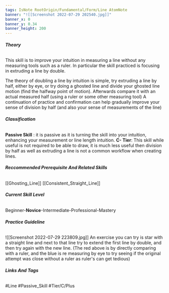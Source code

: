 ```yaml
---
tags: IsNote RootOrigin/Fundamental/Form/Line AtomNote
banner: "![[Screenshot 2022-07-29 202540.jpg]]"
banner_x: 0
banner_y: 0.34
banner_height: 200
---
```


###### **_Theory_**
This skill is to improve your intuition in measuring a line without any measuring tools such as a ruler. In particular the skill practiced is focusing in extruding a line by double. 

The theory of doubling a line by intuition is simple, try extruding a line by half, either by eye, or try doing a ghosted line and divide your ghosted line motion (find the halfway point of motion). Afterwards compare it with an actual measured half (using a ruler or some other measuring tool)
A continuation of practice and confirmation can help gradually improve your sense of division by half (and also your sense of measurements of the line)

###### **_Classification_**
**Passive Skill** : it is passive as it is turning the skill into your intuition, enhancing your measurement or line length intuition.
**C- Tier**: This skill while useful is not required to be able to draw, it is much less useful then division by half as well as extruding a line is not a common workflow when creating lines.

###### **_Reccommended Prerequisite And Related Skills_**
[[Ghosting_Line]]
[[Consistent_Straight_Line]]

###### **_Current Skill Level_**
Beginner-**Novice**-Intermediate-Professional-Mastery

###### **_Practice Guideline_**
![[Screenshot 2022-07-29 223809.jpg]]
An exercise you can try is star with a straight line and next to that line try to extend the first line by double, and then try again with the new line. (The red above is by directly comparing with a ruler, and the blue is re measuring by eye to try seeing if the original attempt was close without a ruler as ruler's can get tedious)

###### **_Links And Tags_**
#Line #Passive_Skill #Tier/C/Plus

